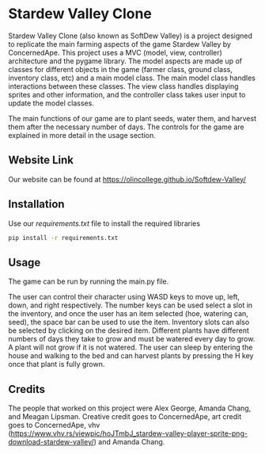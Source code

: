 # Stardew Valley Clone
Stardew Valley Clone (also known as SoftDew Valley) is a project designed to 
replicate the main farming aspects of the game Stardew Valley by ConcernedApe.
This project uses a MVC (model, view, controller) architecture and the pygame 
library. The model aspects are made up of classes for different objects in the 
game (farmer class, ground class, inventory class, etc) and a main model class. 
The main model class handles interactions between these classes. The view class
handles displaying sprites and other information, and the controller class 
takes user input to update the model classes.

The main functions of our game are to plant seeds, water them, and harvest them after 
the necessary number of days. The controls for the game are explained in more 
detail in the usage section.

## Website Link
Our website can be found at https://olincollege.github.io/Softdew-Valley/

## Installation 
Use our *requirements.txt* file to install the required libraries 

```bash
pip install -r requirements.txt 
```

## Usage 
The game can be run by running the main.py file. 

The user can control their character using WASD keys to move up, left, down, 
and right respectively. The number keys can be used select a slot in the 
inventory, and once the user has an item selected (hoe, watering can, seed), 
the space bar can be used to use the item. Inventory slots can also be selected
by clicking on the desired item. Different plants have different numbers 
of days they take to grow and must be watered every day to grow. A plant will 
not grow if it is not watered. The user can sleep by entering the house and 
walking to the bed and can harvest plants by pressing the H key once that plant
is fully grown.

## Credits
The people that worked on this project were Alex George, Amanda Chang, and 
Meagan Lipsman. Creative credit goes to ConcernedApe, art credit goes to 
ConcernedApe, vhv (https://www.vhv.rs/viewpic/hoJTmbJ_stardew-valley-player-sprite-png-download-stardew-valley/)
and Amanda Chang.
